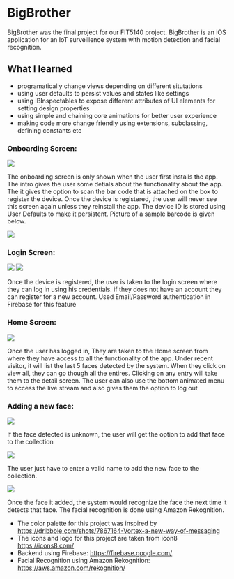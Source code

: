 # BigBrother

BigBrother was the final project for our FIT5140 project. BigBrother is an iOS application for an IoT surveillence system with motion detection and facial recognition.

## What I learned
* programatically change views depending on different situtations
* using user defaults to persist values and states like settings
* using IBInspectables to expose different attributes of UI elements for setting design properties
* using simple and chaining core animations for better user experience
* making code more change friendly using extensions, subclassing, defining constants etc

### Onboarding Screen:

![](Images/Intro.gif)

The onboarding screen is only shown when the user first installs the app. The intro gives the user some detials about the functionality about the app. The it gives the option to scan the bar code that is attached on the box to register the device. Once the device is registered, the user will never see this screen again unless they reinstall the app. The device ID is stored using User Defaults to make it persistent. Picture of a sample barcode is given below.

![](Images/Sample_BarCode.png)

### Login Screen: 

![](Images/Login.png) ![](Images/Register.png)

Once the device is registered, the user is taken to the login screen where they can log in using his credentials. if they does not have an account they can register for a new account. Used Email/Password authentication in Firebase for this feature

### Home Screen:

![](Images/Home.gif)

Once the user has logged in, They are taken to the Home screen from where they have access to all the functionality of the app. Under recent visitor, it will list the last 5 faces detected by the system. When they click on view all, they can go though all the entires. Clicking on any entry will take them to the detail screen. The user can also use the bottom animated menu to access the live stream and also gives them the option to log out

### Adding a new face:

![](Images/Unrecognized.png)

If the face detected is unknown, the user will get the option to add that face to the collection

![](Images/Add_new.png)

The user just have to enter a valid name to add the new face to the collection.

![](Images/Recognized.png)

Once the face it added, the system would recognize the face the next time it detects that face. The facial recognition is done using Amazon Rekognition.

* The color palette for this project was inspired by https://dribbble.com/shots/7867164-Vortex-a-new-way-of-messaging  
* The icons and logo for this project are taken from icon8 https://icons8.com/
* Backend using Firebase: https://firebase.google.com/
* Facial Recognition using Amazon Rekognition: https://aws.amazon.com/rekognition/
